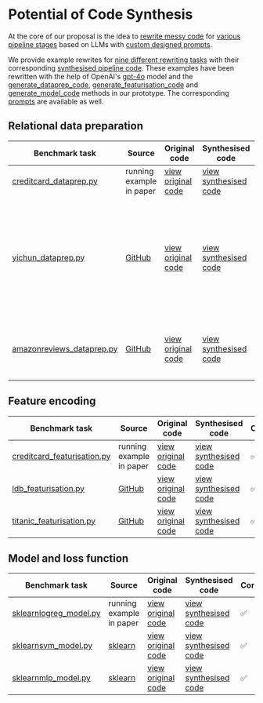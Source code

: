 # Potential of Code Synthesis

At the core of our proposal is the idea to [rewrite messy code](lester/rewrite/__init__.py) for [various pipeline stages](lester/benchmark/__init__.py) based on LLMs with [custom designed prompts](lester/rewrite/prompts.py). 

We provide example rewrites for [nine different rewriting tasks](lester/benchmark) with their corresponding [synthesised pipeline code](synthesised_code.py). These examples have been rewritten with the help of OpenAI's [gpt-4o](https://openai.com/index/hello-gpt-4o/) model and the [generate_dataprep_code](lester/rewrite/__init__.py#L17), [generate_featurisation_code](lester/rewrite/__init__.py#L40) and [generate_model_code](lester/rewrite/__init__.py#L54) methods in our prototype. The corresponding [prompts](lester/rewrite/prompts.py) are available as well.

## Relational data preparation

| Benchmark task | Source |  Original code | Synthesised code | Correct? | Notes |
|---|---|---|---|---|---|
| [creditcard_dataprep.py](lester/benchmark/creditcard_dataprep.py) | running example in paper | [view original code](lester/benchmark/creditcard_dataprep.py#L7) | [view synthesised code](synthesised_code.py#L2)  |:white_check_mark: ||
| [yichun_dataprep.py](lester/benchmark/yichun_dataprep.py) | [GitHub](https://github.com/YichunAstrid/e-commerce-use-case/tree/main/1116LogisticRegression) | [view original code](lester/benchmark/yichun_dataprep.py#L8) |[view synthesised code](synthesised_code.py#L51) |:x:| Manual editing of two lines required to handle partitioned inputs (the required manual fix is included as comment) |
| [amazonreviews_dataprep.py](lester/benchmark/amazonreviews_dataprep.py) | [GitHub](https://github.com/aayush210789/Deception-Detection-on-Amazon-reviews-dataset/blob/master/SVM_model.ipynb) | [view original code](lester/benchmark/amazonreviews_dataprep.py#L8)| [view synthesised code](synthesised_code.py#L81) |:white_check_mark:|Dead code generated,<br/> no impact on final output|

## Feature encoding

| Benchmark task | Source |  Original code | Synthesised code | Correct?| Notes |
|---|---|---|---|---|---|
| [creditcard_featurisation.py](lester/benchmark/creditcard_featurisation.py)  | running example in paper | [view original code](lester/benchmark/creditcard_featurisation.py#L7) | [view synthesised code](synthesised_code.py#L117) |:white_check_mark:||
| [ldb_featurisation.py](ester/benchmark/ldb_featurisation.py) | [GitHub](https://github.com/LittleDevilBig/Systems-for-AI-Quality/blob/main/main.py) |[view original code](lester/benchmark/ldb_featurisation.py#L8)| [view synthesised code](synthesised_code.py#L164) |:white_check_mark:||
| [titanic_featurisation.py](lester/benchmark/titanic_featurisation.py) | [GitHub](https://github.com/josephmisiti/kaggle-titanic/blob/master/Titanic%20Classification.ipynb) | [view original code](lester/benchmark/titanic_featurisation.py#L8) |[view synthesised code](synthesised_code.py#L206) |:white_check_mark:||

## Model and loss function

| Benchmark task | Source | Original code | Synthesised code                                  | Correct?| Notes |
|---|---|---|---------------------------------------------------|---|---|
| [sklearnlogreg_model.py](lester/benchmark/sklearnlogreg_model.py) | running example in paper | [view original code](lester/benchmark/sklearnlogreg_model.py#L8) | [view synthesised code](synthesised_code.py#L238) |:white_check_mark:||
| [sklearnsvm_model.py](lester/benchmark/sklearnsvm_model.py)  | [sklearn](https://scikit-learn.org/dev/modules/generated/sklearn.svm.SVC.html) | [view original code](lester/benchmark/sklearnsvm_model.py#L6) | [view synthesised code](synthesised_code.py#L258) |:white_check_mark:||
| [sklearnmlp_model.py](lester/benchmark/sklearnmlp_model.py)  | [sklearn](https://scikit-learn.org/stable/modules/generated/sklearn.neural_network.MLPClassifier.html)| [view original code](lester/benchmark/sklearnmlp_model.py#L6) | [view synthesised code](synthesised_code.py#L289) |:white_check_mark:||






